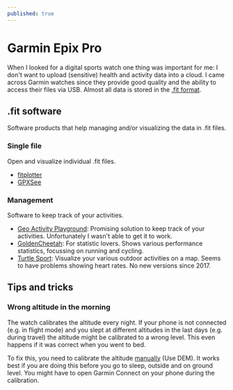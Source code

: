 ```yaml
---
published: true
---
```

# Garmin Epix Pro
When I looked for a digital sports watch one thing was important for me: I don't want to upload (sensitive) health and activity data into a cloud. I came across Garmin watches since they provide good quality and the ability to access their files via USB. Almost all data is stored in the [.fit format](https://developer.garmin.com/fit/overview/).

## .fit software
Software products that help managing and/or visualizing the data in .fit files.

### Single file
Open and visualize individual .fit files.

- [fitplotter](https://github.com/karaul/fitplotter)
- [GPXSee](https://www.gpxsee.org/)

### Management
Software to keep track of your activities.

- [Geo Activity Playground](https://martin-ueding.github.io/geo-activity-playground/): Promising solution to keep track of your activities. Unfortunately I wasn't able to get it to work.
- [GoldenCheetah](https://www.goldencheetah.org/): For statistic lovers. Shows various performance statistics, focussing on running and cycling.
- [Turtle Sport](https://turtlesport.sourceforge.io/EN/home.html): Visualize your various outdoor activities on a map. Seems to have problems showing heart rates. No new versions since 2017.

## Tips and tricks

### Wrong altitude in the morning
The watch calibrates the altitude every night. If your phone is not connected (e.g. in flight mode) and you slept at different altitudes in the last days (e.g. during travel) the altitude might be calibrated to a wrong level. This even happens if it was correct when you went to bed.

To fix this, you need to calibrate the altitude [manually](https://www8.garmin.com/manuals/webhelp/GUID-E5C62F3F-DCE3-4197-8CA5-E419B2A55D12/EN-US/GUID-BC734846-01A7-4F33-86D4-DFBDBC06CDB4.html)  (Use DEM). It works best if you are doing this before you go to sleep, outside and on ground level. You might have to open Garmin Connect on your phone during the calibration.